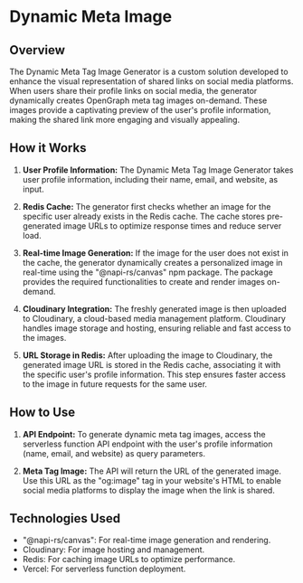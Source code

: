 # Dynamic Meta Image

## Overview
The Dynamic Meta Tag Image Generator is a custom solution developed to enhance the visual representation of shared links on social media platforms. When users share their profile links on social media, the generator dynamically creates OpenGraph meta tag images on-demand. These images provide a captivating preview of the user's profile information, making the shared link more engaging and visually appealing.

## How it Works
1. **User Profile Information:** The Dynamic Meta Tag Image Generator takes user profile information, including their name, email, and website, as input.

2. **Redis Cache:** The generator first checks whether an image for the specific user already exists in the Redis cache. The cache stores pre-generated image URLs to optimize response times and reduce server load.

3. **Real-time Image Generation:** If the image for the user does not exist in the cache, the generator dynamically creates a personalized image in real-time using the "@napi-rs/canvas" npm package. The package provides the required functionalities to create and render images on-demand.

4. **Cloudinary Integration:** The freshly generated image is then uploaded to Cloudinary, a cloud-based media management platform. Cloudinary handles image storage and hosting, ensuring reliable and fast access to the images.

5. **URL Storage in Redis:** After uploading the image to Cloudinary, the generated image URL is stored in the Redis cache, associating it with the specific user's profile information. This step ensures faster access to the image in future requests for the same user.

## How to Use
1. **API Endpoint:** To generate dynamic meta tag images, access the serverless function API endpoint with the user's profile information (name, email, and website) as query parameters.

2. **Meta Tag Image:** The API will return the URL of the generated image. Use this URL as the "og:image" tag in your website's HTML to enable social media platforms to display the image when the link is shared.

## Technologies Used
- "@napi-rs/canvas": For real-time image generation and rendering.
- Cloudinary: For image hosting and management.
- Redis: For caching image URLs to optimize performance.
- Vercel: For serverless function deployment.
